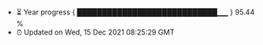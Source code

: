 - ⏳ Year progress { ████████████████████████████▁▁ } 95.44 %
- ⏰ Updated on Wed, 15 Dec 2021 08:25:29 GMT

